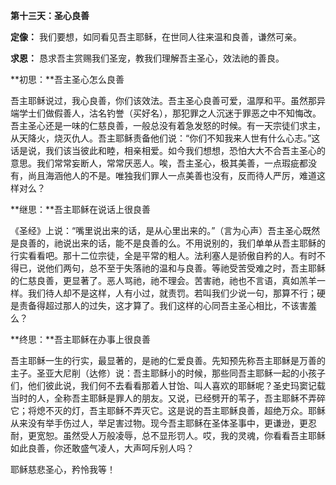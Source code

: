 **第十三天：圣心良善**

**定像：** 我们要想，如同看见吾主耶稣，在世同人往来温和良善，谦然可亲。

**求恩：** 恳求吾主赏赐我们圣宠，教我们理解吾主圣心，效法祂的善良。

**初思：**吾主圣心怎么良善

吾主耶稣说过，我心良善，你们该效法。吾主圣心良善可爱，温厚和平。虽然那异端学士们做假善人，沽名钓誉（买好名），那犯罪之人沉迷于罪恶之中不知悔改。吾主圣心还是一味的仁慈良善，一般总没有着急发怒的时候。有一天宗徒们求主，从天降火，烧灭仇人。吾主耶稣责备他们说：“你们不知我来人世有什么心志。”这话是说，我们该当彼此和睦，相亲相爱。如今我们想想，恐怕大大不合吾主圣心的意思。我们常常妄断人，常常厌恶人。唉，吾主圣心，极其美善，一点瑕疵都没有，尚且海涵他人的不是。唯独我们罪人一点美善也没有，反而待人严厉，难道这样对么？

**继思：**吾主耶稣在说话上很良善

《圣经》上说：“嘴里说出来的话，是从心里出来的。”（言为心声）吾主圣心既然是良善的，祂说出来的话，能不是良善的么。不用说别的，我们单单从吾主耶稣的行实看看吧。那十二位宗徒，全是平常的粗人。法利塞人是骄傲自矜的人。有时不得已，说他们两句，总不至于失落祂的温和与良善。等祂受苦受难之时，吾主耶稣的仁慈良善，更显著了。恶人骂祂，祂不理会。苦害祂，祂也不言语，真如羔羊一样。我们待人却不是这样，人有小过，就责罚。若叫我们少说一句，那算不行；硬是责备得超过那人的过失，这才算了。我们这样的心同吾主圣心相比，不该害羞么？

**终思：**吾主耶稣在办事上很良善

吾主耶稣一生的行实，最显著的，是祂的仁爱良善。先知预先称吾主耶稣是万善的主子。圣亚大尼削（达修）说：吾主耶稣小的时候，那些同吾主耶稣一起的小孩子们，他们彼此说，我们何不去看看那着人甘饴、叫人喜欢的耶稣呢？圣史玛窦记载当时的人，全称吾主耶稣是罪人的朋友。又说，已经劈开的苇子，吾主耶稣不弄碎它；将熄不灭的灯，吾主耶稣不弄灭它。这是说的吾主耶稣良善，超绝万众。耶稣从来没有举手伤过人，举足害过物。现今吾主耶稣在圣体圣事中，更谦逊，更忍耐，更宽恕。虽然受人万般凌辱，总不显形罚人。哎，我的灵魂，你看看吾主耶稣如此良善，你还敢盛气凌人，大声呵斥别人吗？

耶稣慈悲圣心，矜怜我等！